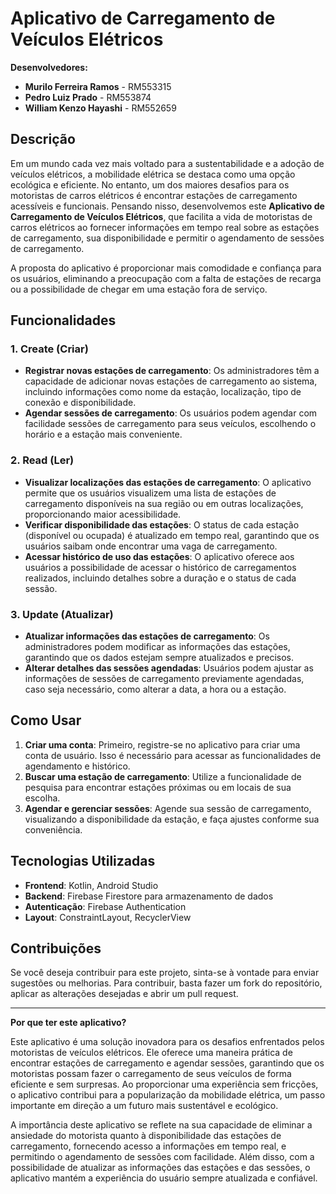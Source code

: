 # Aplicativo de Carregamento de Veículos Elétricos

**Desenvolvedores:**

- **Murilo Ferreira Ramos** - RM553315
- **Pedro Luiz Prado** - RM553874
- **William Kenzo Hayashi** - RM552659

## Descrição

Em um mundo cada vez mais voltado para a sustentabilidade e a adoção de veículos elétricos, a mobilidade elétrica se destaca como uma opção ecológica e eficiente. No entanto, um dos maiores desafios para os motoristas de carros elétricos é encontrar estações de carregamento acessíveis e funcionais. Pensando nisso, desenvolvemos este **Aplicativo de Carregamento de Veículos Elétricos**, que facilita a vida de motoristas de carros elétricos ao fornecer informações em tempo real sobre as estações de carregamento, sua disponibilidade e permitir o agendamento de sessões de carregamento.

A proposta do aplicativo é proporcionar mais comodidade e confiança para os usuários, eliminando a preocupação com a falta de estações de recarga ou a possibilidade de chegar em uma estação fora de serviço.

## Funcionalidades

### 1. **Create (Criar)**

- **Registrar novas estações de carregamento**: Os administradores têm a capacidade de adicionar novas estações de carregamento ao sistema, incluindo informações como nome da estação, localização, tipo de conexão e disponibilidade.
- **Agendar sessões de carregamento**: Os usuários podem agendar com facilidade sessões de carregamento para seus veículos, escolhendo o horário e a estação mais conveniente.

### 2. **Read (Ler)**

- **Visualizar localizações das estações de carregamento**: O aplicativo permite que os usuários visualizem uma lista de estações de carregamento disponíveis na sua região ou em outras localizações, proporcionando maior acessibilidade.
- **Verificar disponibilidade das estações**: O status de cada estação (disponível ou ocupada) é atualizado em tempo real, garantindo que os usuários saibam onde encontrar uma vaga de carregamento.
- **Acessar histórico de uso das estações**: O aplicativo oferece aos usuários a possibilidade de acessar o histórico de carregamentos realizados, incluindo detalhes sobre a duração e o status de cada sessão.

### 3. **Update (Atualizar)**

- **Atualizar informações das estações de carregamento**: Os administradores podem modificar as informações das estações, garantindo que os dados estejam sempre atualizados e precisos.
- **Alterar detalhes das sessões agendadas**: Usuários podem ajustar as informações de sessões de carregamento previamente agendadas, caso seja necessário, como alterar a data, a hora ou a estação.

## Como Usar

1. **Criar uma conta**: Primeiro, registre-se no aplicativo para criar uma conta de usuário. Isso é necessário para acessar as funcionalidades de agendamento e histórico.
2. **Buscar uma estação de carregamento**: Utilize a funcionalidade de pesquisa para encontrar estações próximas ou em locais de sua escolha.
3. **Agendar e gerenciar sessões**: Agende sua sessão de carregamento, visualizando a disponibilidade da estação, e faça ajustes conforme sua conveniência.

## Tecnologias Utilizadas

- **Frontend**: Kotlin, Android Studio
- **Backend**: Firebase Firestore para armazenamento de dados
- **Autenticação**: Firebase Authentication
- **Layout**: ConstraintLayout, RecyclerView

## Contribuições

Se você deseja contribuir para este projeto, sinta-se à vontade para enviar sugestões ou melhorias. Para contribuir, basta fazer um fork do repositório, aplicar as alterações desejadas e abrir um pull request.

---

**Por que ter este aplicativo?**

Este aplicativo é uma solução inovadora para os desafios enfrentados pelos motoristas de veículos elétricos. Ele oferece uma maneira prática de encontrar estações de carregamento e agendar sessões, garantindo que os motoristas possam fazer o carregamento de seus veículos de forma eficiente e sem surpresas. Ao proporcionar uma experiência sem fricções, o aplicativo contribui para a popularização da mobilidade elétrica, um passo importante em direção a um futuro mais sustentável e ecológico.

A importância deste aplicativo se reflete na sua capacidade de eliminar a ansiedade do motorista quanto à disponibilidade das estações de carregamento, fornecendo acesso a informações em tempo real, e permitindo o agendamento de sessões com facilidade. Além disso, com a possibilidade de atualizar as informações das estações e das sessões, o aplicativo mantém a experiência do usuário sempre atualizada e confiável.
